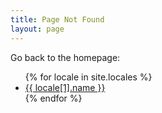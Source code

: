 ```yaml
---
title: Page Not Found
layout: page
---
```


Go back to the homepage:

<ul>
{% for locale in site.locales %}
<li><a href="{{ site.baseurl }}{{ locale[0] | prepend: "/" | remove: "/default" }}/" lang="{{ locale[1].lang }}">{{ locale[1].name }}</a></li>
{% endfor %}
</ul>
